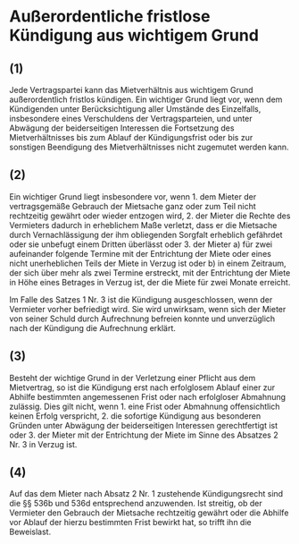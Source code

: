 # Außerordentliche fristlose Kündigung aus wichtigem Grund



## (1)

 Jede Vertragspartei kann das Mietverhältnis aus wichtigem Grund außerordentlich fristlos kündigen. Ein wichtiger Grund liegt vor, wenn dem Kündigenden unter Berücksichtigung aller Umstände des Einzelfalls, insbesondere eines Verschuldens der Vertragsparteien, und unter Abwägung der beiderseitigen Interessen die Fortsetzung des Mietverhältnisses bis zum Ablauf der Kündigungsfrist oder bis zur sonstigen Beendigung des Mietverhältnisses nicht zugemutet werden kann.

## (2)

 Ein wichtiger Grund liegt insbesondere vor, wenn  1.
 dem Mieter der vertragsgemäße Gebrauch der Mietsache ganz oder zum Teil nicht rechtzeitig gewährt oder wieder entzogen wird,
 2.
 der Mieter die Rechte des Vermieters dadurch in erheblichem Maße verletzt, dass er die Mietsache durch Vernachlässigung der ihm obliegenden Sorgfalt erheblich gefährdet oder sie unbefugt einem Dritten überlässt oder
 3.
 der Mieter a)
 für zwei aufeinander folgende Termine mit der Entrichtung der Miete oder eines nicht unerheblichen Teils der Miete in Verzug ist oder
 b)
 in einem Zeitraum, der sich über mehr als zwei Termine erstreckt, mit der Entrichtung der Miete in Höhe eines Betrages in Verzug ist, der die Miete für zwei Monate erreicht.

Im Falle des Satzes 1 Nr. 3 ist die Kündigung ausgeschlossen, wenn der Vermieter vorher befriedigt wird. Sie wird unwirksam, wenn sich der Mieter von seiner Schuld durch Aufrechnung befreien konnte und unverzüglich nach der Kündigung die Aufrechnung erklärt.

## (3)

 Besteht der wichtige Grund in der Verletzung einer Pflicht aus dem Mietvertrag, so ist die Kündigung erst nach erfolglosem Ablauf einer zur Abhilfe bestimmten angemessenen Frist oder nach erfolgloser Abmahnung zulässig. Dies gilt nicht, wenn  1.
 eine Frist oder Abmahnung offensichtlich keinen Erfolg verspricht,
 2.
 die sofortige Kündigung aus besonderen Gründen unter Abwägung der beiderseitigen Interessen gerechtfertigt ist oder
 3.
 der Mieter mit der Entrichtung der Miete im Sinne des Absatzes 2 Nr. 3 in Verzug ist.


## (4)

 Auf das dem Mieter nach Absatz 2 Nr. 1 zustehende Kündigungsrecht sind die §§ 536b und 536d entsprechend anzuwenden. Ist streitig, ob der Vermieter den Gebrauch der Mietsache rechtzeitig gewährt oder die Abhilfe vor Ablauf der hierzu bestimmten Frist bewirkt hat, so trifft ihn die Beweislast. 

